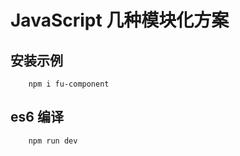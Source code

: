 # JavaScript 几种模块化方案

## 安装示例

``` npm
    npm i fu-component
```

## es6 编译

``` npm
    npm run dev
```